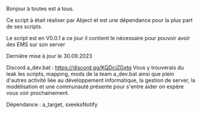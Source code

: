 Bonjour à toutes est a tous.

Ce script à était réaliser par Abject et est une dépendance pour la plus part de ses scripts.

Le script est en V0.0.1 a ce jour il contient le nécessaire pour pouvoir avoir des EMS sur son server

Dernière mise à jour le 30.09.2023

Discord a_dev.bat : https://discord.gg/KQDcjZGxtq Vous y trouverais du leak les scripts, mapping, mods de la team a_dev.bat ainsi que plein d'autres activité liée au développement informatique, la gestion de server, la modélisation et une communauté présente pour s'entre aider on espère vous voir prochainement.

Dépendance : a_target, sxeeksNotify
